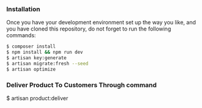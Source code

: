 ### Installation

Once you have your development environment set up the way you like, and you have cloned this repository, do not forget to run the following commands:

```bash
$ composer install
$ npm install && npm run dev
$ artisan key:generate
$ artisan migrate:fresh --seed
$ artisan optimize
```

### Deliver Product To Customers Through command

$ artisan product:deliver


